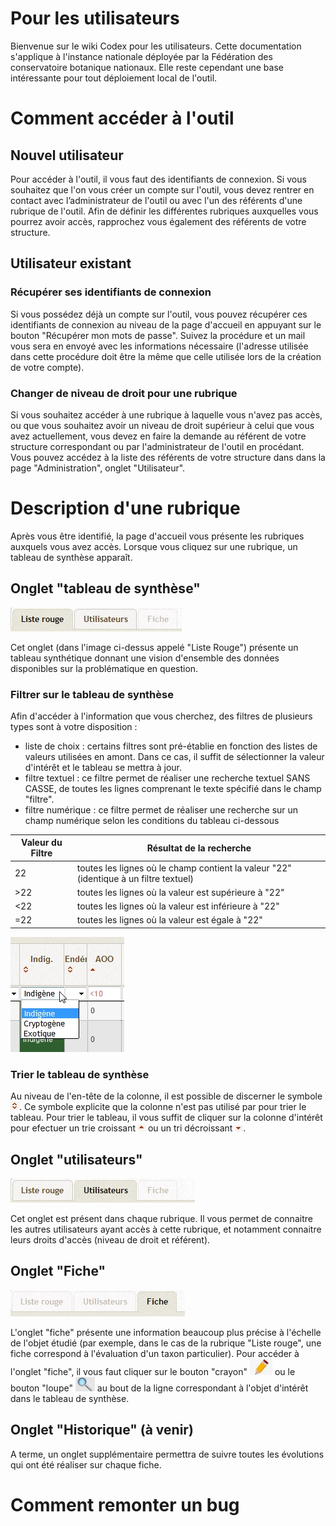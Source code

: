 # Pour les utilisateurs

Bienvenue sur le wiki Codex pour les utilisateurs. Cette documentation s'applique à l'instance nationale déployée par la Fédération des conservatoire botanique nationaux. Elle reste cependant une base intéressante pour tout déploiement local de l'outil.

# Comment accéder à l'outil
## Nouvel utilisateur

Pour accéder à l'outil, il vous faut des identifiants de connexion.
Si vous souhaitez que l'on vous créer un compte sur l'outil, vous devez rentrer en contact avec l’administrateur de l'outil ou avec l'un des référents d'une rubrique de l'outil.
Afin de définir les différentes rubriques auxquelles vous pourrez avoir accès, rapprochez vous également des référents de votre structure.

## Utilisateur existant
### Récupérer ses identifiants de connexion
Si vous possédez déjà un compte sur l'outil, vous pouvez récupérer ces identifiants de connexion au niveau de la page d'accueil en appuyant sur le bouton "Récupérer mon mots de passe". Suivez la procédure et un mail vous sera en envoyé avec les informations nécessaire (l'adresse utilisée dans cette procédure doit être la même que celle utilisée lors de la création de votre compte).

### Changer de niveau de droit pour une rubrique
Si vous souhaitez accéder à une rubrique à laquelle vous n'avez pas accès, ou que vous souhaitez avoir un niveau de droit supérieur à celui que vous avez actuellement, vous devez en faire la demande au référent de votre structure correspondant ou par l'administrateur de l'outil en procédant.
Vous pouvez accédez à la liste des référents de votre structure dans dans la page "Administration", onglet "Utilisateur".

# Description d'une rubrique
Après vous être identifié, la page d'accueil vous présente les rubriques auxquels vous avez accès. Lorsque vous cliquez sur une rubrique, un tableau de synthèse apparaît.

## Onglet "tableau de synthèse"
![](onglet_tblx_synthese.jpg)

Cet onglet (dans l'image ci-dessus appelé "Liste Rouge") présente un tableau synthétique donnant une vision d'ensemble des données disponibles sur la problématique en question.

### Filtrer sur le tableau de synthèse
Afin d'accéder à l'information que vous cherchez, des filtres de plusieurs types sont à votre disposition :
- liste de choix : certains filtres sont pré-établie en fonction des listes de valeurs utilisées en amont. Dans ce cas, il suffit de sélectionner la valeur d'intérêt et le tableau se mettra à jour.
- filtre textuel : ce filtre permet de réaliser une recherche textuel SANS CASSE, de toutes les lignes comprenant le texte spécifié dans le champ "filtre".
- filtre numérique : ce filtre permet de réaliser une recherche sur un champ numérique selon les conditions du tableau ci-dessous 

| Valeur du Filtre | Résultat de la recherche |
| -- | -- |
| 22 | toutes les lignes où le champ contient la valeur "22" (identique à un filtre textuel) |
| >22 | toutes les lignes où la valeur est supérieure à "22" |
| <22 | toutes les lignes où la valeur est inférieure à "22" |
| =22 | toutes les lignes où la valeur est égale à "22" |

![](filtre_et_trie_codex.jpg)

### Trier le tableau de synthèse
Au niveau de l'en-tête de la colonne, il est possible de discerner le symbole ![](no_trie_codex.jpg). Ce symbole explicite que la colonne n'est pas utilisé par pour trier le tableau. Pour trier le tableau, il vous suffit de cliquer sur la colonne d'intérêt pour efectuer un trie croissant ![](tri_croissant.jpg) ou un tri décroissant ![](tri_decroissant.jpg).

## Onglet "utilisateurs"
![](onglet_utilisateur.jpg)

Cet onglet est présent dans chaque rubrique. Il vous permet de connaitre les autres utilisateurs ayant accès à cette rubrique, et notamment connaitre leurs droits d'accès (niveau de droit et référent).

## Onglet "Fiche"
![](onglet_fiche.jpg)

L'onglet "fiche" présente une information beaucoup plus précise à l'échelle de l'objet étudié (par exemple, dans le cas de la rubrique "Liste rouge", une fiche correspond à l'évaluation d'un taxon particulier).
Pour accéder à l'onglet "fiche", il vous faut cliquer sur le bouton "crayon" ![](bt_edit.jpg) ou le bouton "loupe" ![](bt_view.jpg) au bout de la ligne correspondant à l'objet d'intérêt dans le tableau de synthèse.

## Onglet "Historique" (à venir)
A terme, un onglet supplémentaire permettra de suivre toutes les évolutions qui ont été réaliser sur chaque fiche.

# Comment remonter un bug